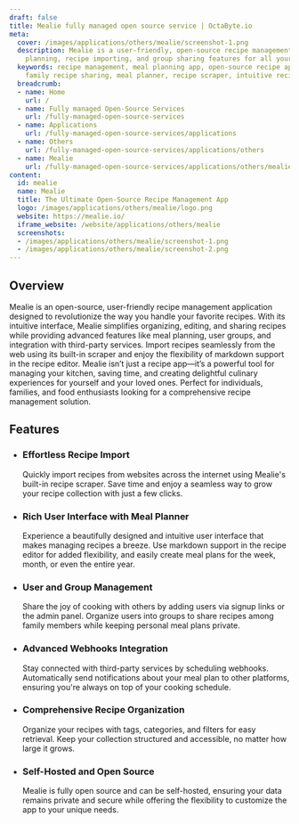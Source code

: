 ```yaml
---
draft: false
title: Mealie fully managed open source service | OctaByte.io
meta:
  cover: /images/applications/others/mealie/screenshot-1.png
  description: Mealie is a user-friendly, open-source recipe management app with meal
    planning, recipe importing, and group sharing features for all your culinary needs.
  keywords: recipe management, meal planning app, open-source recipe app, recipe organizer,
    family recipe sharing, meal planner, recipe scraper, intuitive recipe app
  breadcrumb:
  - name: Home
    url: /
  - name: Fully managed Open-Source Services
    url: /fully-managed-open-source-services
  - name: Applications
    url: /fully-managed-open-source-services/applications
  - name: Others
    url: /fully-managed-open-source-services/applications/others
  - name: Mealie
    url: /fully-managed-open-source-services/applications/others/mealie
content:
  id: mealie
  name: Mealie
  title: The Ultimate Open-Source Recipe Management App
  logo: /images/applications/others/mealie/logo.png
  website: https://mealie.io/
  iframe_website: /website/applications/others/mealie
  screenshots:
  - /images/applications/others/mealie/screenshot-1.png
  - /images/applications/others/mealie/screenshot-2.png
---
```


## Overview

Mealie is an open-source, user-friendly recipe management application designed to revolutionize the way you handle your favorite recipes. With its intuitive interface, Mealie simplifies organizing, editing, and sharing recipes while providing advanced features like meal planning, user groups, and integration with third-party services. Import recipes seamlessly from the web using its built-in scraper and enjoy the flexibility of markdown support in the recipe editor. Mealie isn’t just a recipe app—it’s a powerful tool for managing your kitchen, saving time, and creating delightful culinary experiences for yourself and your loved ones. Perfect for individuals, families, and food enthusiasts looking for a comprehensive recipe management solution.

## Features

- ### Effortless Recipe Import

  Quickly import recipes from websites across the internet using Mealie's built-in recipe scraper. Save time and enjoy a seamless way to grow your recipe collection with just a few clicks.

- ### Rich User Interface with Meal Planner

  Experience a beautifully designed and intuitive user interface that makes managing recipes a breeze. Use markdown support in the recipe editor for added flexibility, and easily create meal plans for the week, month, or even the entire year.

- ### User and Group Management

  Share the joy of cooking with others by adding users via signup links or the admin panel. Organize users into groups to share recipes among family members while keeping personal meal plans private.

- ### Advanced Webhooks Integration

  Stay connected with third-party services by scheduling webhooks. Automatically send notifications about your meal plan to other platforms, ensuring you're always on top of your cooking schedule.

- ### Comprehensive Recipe Organization

  Organize your recipes with tags, categories, and filters for easy retrieval. Keep your collection structured and accessible, no matter how large it grows.

- ### Self-Hosted and Open Source

  Mealie is fully open source and can be self-hosted, ensuring your data remains private and secure while offering the flexibility to customize the app to your unique needs.